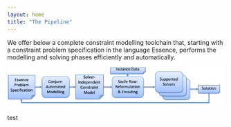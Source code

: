 ```yaml
---
layout: home
title: "The Pipeline"
---
```


We offer below a complete constraint modelling toolchain that, starting with a constraint problem specification in the language Essence, performs the modelling and solving phases efficiently and automatically.

![The toolchain](images/pipeline.png)

test
